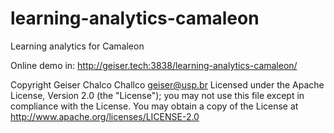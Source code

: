 # learning-analytics-camaleon
Learning analytics for Camaleon

Online demo in: http://geiser.tech:3838/learning-analytics-camaleon/


Copyright Geiser Chalco Challco <geiser@usp.br>
   Licensed under the Apache License, Version 2.0 (the "License");
   you may not use this file except in compliance with the License.
   You may obtain a copy of the License at
       http://www.apache.org/licenses/LICENSE-2.0
       
       
